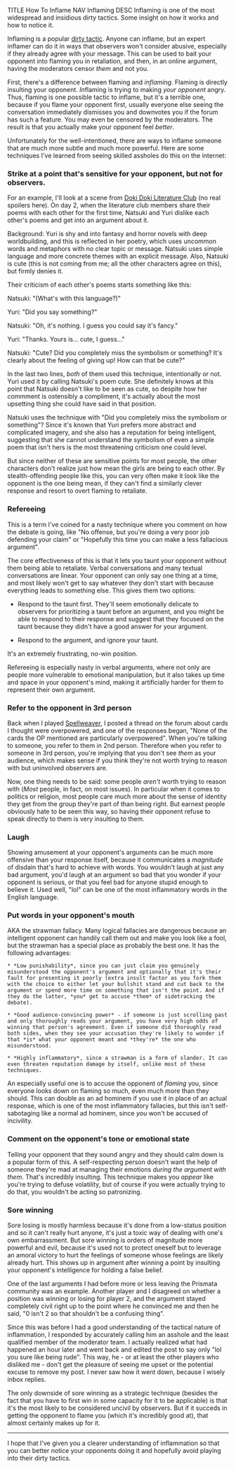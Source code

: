 TITLE How To Inflame
NAV Inflaming
DESC Inflaming is one of the most widespread and insidious dirty tactics. Some insight on how it works and how to notice it.

Inflaming is a popular [dirty tactic](dirty_tactics). Anyone can inflame, but an expert inflamer can do it in ways that observers won't consider abusive, especially if they already agree with your message. This can be used to bait your opponent into flaming you in retaliation, and then, in an online argument, having the moderators censor *them* and not you.

First, there's a difference between flaming and *inflaming*. Flaming is directly insulting your opponent. *In*flaming is trying to making *your opponent* angry. Thus, flaming is one possible tactic to inflame, but it's a terrible one, because if you flame your opponent first, usually everyone else seeing the conversation immediately dismisses you and downvotes you if the forum has such a feature. You may even be censored by the moderators. The result is that you actually make your opponent feel *better*.

Unfortunately for the well-intentioned, there are ways to inflame someone that are much more subtle and much more powerful. Here are some techniques I've learned from seeing skilled assholes do this on the internet:

### Strike at a point that's sensitive for your opponent, but not for observers.

For an example, I'll look at a scene from [Doki Doki Literature Club](/reviews/ddlc) (no real spoilers here). On day 2, when the literature club members share their poems with each other for the first time, Natsuki and Yuri dislike each other's poems and get into an argument about it.

Background: Yuri is shy and into fantasy and horror novels with deep worldbuilding, and this is reflected in her poetry, which uses uncommon words and metaphors with no clear topic or message. Natsuki uses simple language and more concrete themes with an explicit message. Also, Natsuki is cute (this is not coming from me; all the other characters agree on this), but firmly denies it.

Their criticism of each other's poems starts something like this:

Natsuki: "(What's with this language?)"

Yuri: "Did you say something?"

Natsuki: "Oh, it's nothing. I guess you could say it's fancy."

Yuri: "Thanks. Yours is... cute, I guess..."

Natsuki: "Cute? Did you completely miss the symbolism or something? It's clearly about the feeling of giving up! How can that be cute?"

In the last two lines, *both* of them used this technique, intentionally or not. Yuri used it by calling Natsuki's poem cute. She definitely knows at this point that Natsuki doesn't like to be seen as cute, so despite how her commment is ostensibly a compliment, it's actually about the most upsetting thing she could have said in that position.

Natsuki uses the technique with "Did you completely miss the symbolism or something"? Since it's known that Yuri prefers more abstract and complicated imagery, and she also has a reputation for being intelligent, suggesting that she cannot understand the symbolism of even a simple poem that isn't hers is the most threatening criticism one could level.

But since neither of these are sensitive points for most people, the other characters don't realize just how mean the girls are being to each other. By stealth-offending people like this, you can very often make it look like the opponent is the one being mean, if they can't find a similarly clever response and resort to overt flaming to retaliate.

### Refereeing

This is a term I've coined for a nasty technique where you comment on how the debate is going, like "No offense, but you're doing a very poor job defending your claim" or "Hopefully this time you can make a less fallacious argument".

The core effectiveness of this is that it lets you taunt your opponent without them being able to retaliate. Verbal conversations and many textual conversations are linear. Your opponent can only say one thing at a time, and most likely won't get to say whatever they don't start with because everything leads to something else. This gives them two options:

* Respond to the taunt first. They'll seem emotionally delicate to observers for prioritizing a taunt before an argument, and you might be able to respond to their response and suggest that they focused on the taunt because they didn't have a good answer for your argument.

* Respond to the argument, and ignore your taunt.

It's an extremely frustrating, no-win position.

Refereeing is especially nasty in verbal arguments, where not only are people more vulnerable to emotional manipulation, but it also takes up time and space in your opponent's mind, making it artificially harder for them to represent their own argument.

### Refer to the opponent in 3rd person

Back when I played [Spellweaver](/reviews/spellweaver), I posted a thread on the forum about cards I thought were overpowered, and one of the responses began, "None of the cards the OP mentioned are particularly overpowered". When you're talking to someone, you refer to them in 2nd person. Therefore when you refer to someone in 3rd person, you're implying that you don't see *them* as your audience, which makes sense if you think they're not worth trying to reason with but uninvolved observers are.

Now, one thing needs to be said: some people *aren't* worth trying to reason with (*Most* people, in fact, on most issues). In particular when it comes to politics or religion, most people care much more about the sense of identity they get from the group they're part of than being right. But earnest people obviously hate to be seen this way, so having their opponent refuse to speak directly to them is very insulting to them.

### Laugh

Showing amusement at your opponent's arguments can be much more offensive than your response itself, because it communicates a *magnitude* of disdain that's hard to achieve with words. You wouldn't laugh at just any bad argument, you'd laugh at an argument so bad that you wonder if your opponent is serious, or that you feel bad for anyone stupid enough to believe it. Used well, "lol" can be one of the most inflammatory words in the English language.

### Put words in your opponent's mouth

AKA the strawman fallacy. Many logical fallacies are dangerous because an intelligent opponent can handily call them out and make you look like a fool, but the strawman has a special place as probably the best one. It has the following advantages:

	* *Low punishability*, since you can just claim you genuinely misunderstood the opponent's argument and optionally that it's their fault for presenting it poorly (extra insult factor as you fork them with the choice to either let your bullshit stand and cut back to the argument or spend more time on something that isn't the point. And if they do the latter, *you* get to accuse *them* of sidetracking the debate).

	* *Good audience-convincing power* - if someone is just scrolling past and only thoroughly reads your argument, you have very high odds of winning that person's agreement. Even if someone did thoroughly read both sides, when they see your accusation they're likely to wonder if that *is* what your opponent meant and *they're* the one who misunderstood.

	* *Highly inflammatory*, since a strawman is a form of slander. It can even threaten reputation damage by itself, unlike most of these techniques.

An especially useful one is to accuse the opponent of *flaming* you, since everyone looks down on flaming so much, even much more than they should. This can double as an ad hominem if you use it in place of an actual response, which is one of the most inflammatory fallacies, but this isn't self-sabotaging like a normal ad hominem, since *you* won't be accused of incivility.

### Comment on the opponent's tone or emotional state

Telling your opponent that they sound angry and they should calm down is a popular form of this. A self-respecting person doesn't want the help of someone they're mad at managing their emotions *during the argument with them*. That's incredibly insulting. This technique makes you *appear* like you're trying to defuse volatility, but of course if you were actually trying to do that, you wouldn't be acting so patronizing.

### Sore winning

Sore losing is mostly harmless because it's done from a low-status position and so it can't really hurt anyone, it's just a toxic way of dealing with one's own embarrassment. But sore winning is orders of magnitude more powerful and evil, because it's used not to protect oneself but to leverage an amoral victory to hurt the feelings of someone whose feelings are likely already hurt. This shows up in argument after winning a point by insulting your opponent's intelligence for holding a false belief.

One of the last arguments I had before more or less leaving the Prismata community was an example. Another player and I disagreed on whether a position was winning or losing for player 2, and the argument stayed completely civil right up to the point where he convinced me and then he said, "0 isn't 2 so that shouldn't be a confusing thing".

Since this was before I had a good understanding of the tactical nature of inflammation, I responded by accurately calling him an asshole and the least qualified member of the moderator team. I actually realized what had happened an hour later and went back and edited the post to say only "lol you sure like being rude". This way, he - or at least the other players who disliked me - don't get the pleasure of seeing me upset or the potential excuse to remove my post. I never saw how it went down, because I wisely inbox replies.

The only downside of sore winning as a strategic technique (besides the fact that you have to first win in some capacity for it to be applicable) is that it's the most likely to be considered uncivil by observers. But if it succeds in getting the opponent to flame you (which it's incredibly good at), that almost certainly makes up for it.

---

I hope that I've given you a clearer understanding of inflammation so that you can better notice your opponents doing it and hopefully avoid playing into their dirty tactics.
